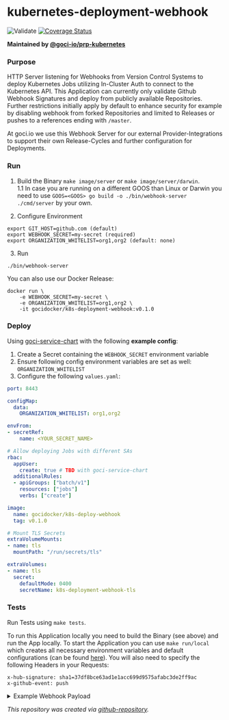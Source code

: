# kubernetes-deployment-webhook

![Validate](https://github.com/goci-io/kubernetes-deployment-webhook/workflows/Validate/badge.svg?branch=master)
[![Coverage Status](https://coveralls.io/repos/github/goci-io/kubernetes-deployment-webhook/badge.svg?branch=master)](https://coveralls.io/github/goci-io/kubernetes-deployment-webhook?branch=master)

**Maintained by [@goci-io/prp-kubernetes](https://github.com/orgs/goci-io/teams/prp-kubernetes)**

### Purpose 

HTTP Server listening for Webhooks from Version Control Systems to deploy Kubernetes Jobs utilizing In-Cluster Auth to connect to the Kubernetes API. 
This Application can currently only validate Github Webhook Signatures and deploy from publicly available Repositories. Further restrictions initially apply by default to enhance security for example by disabling webhook from forked Repositories and limited to Releases or pushes to a references ending with `/master`. 

At goci.io we use this Webhook Server for our external Provider-Integrations to support their own Release-Cycles and further configuration for Deployments.

### Run

1. Build the Binary
`make image/server` or `make image/server/darwin`.   
1.1 In case you are running on a different GOOS than Linux or Darwin you need to use `GOOS=<GOOS> go build -o ./bin/webhook-server ./cmd/server` by your own.

2. Configure Environment
```
export GIT_HOST=github.com (default)
export WEBHOOK_SECRET=my-secret (required)
export ORGANIZATION_WHITELIST=org1,org2 (default: none)
```
3. Run
```
./bin/webhook-server
```

You can also use our Docker Release:
```
docker run \
    -e WEBHOOK_SECRET=my-secret \
    -e ORGANIZATION_WHITELIST=org1,org2 \
    -it gocidocker/k8s-deployment-webhook:v0.1.0
```

### Deploy

Using [goci-service-chart](https://github.com/goci-io/goci-service-chart) with the following **example config**: 

1. Create a Secret containing the `WEBHOOK_SECRET` environment variable
2. Ensure following config environment variables are set as well: `ORGANIZATION_WHITELIST`
2. Configure the following `values.yaml`:  
```yaml
port: 8443

configMap:
  data:
    ORGANIZATION_WHITELIST: org1,org2

envFrom:
- secretRef:
    name: <YOUR_SECRET_NAME>

# Allow deploying Jobs with different SAs
rbac:
  appUser:
    create: true # TBD with goci-service-chart
  additionalRules:
  - apiGroups: ["batch/v1"]
    resources: ["jobs"]
    verbs: ["create"]

image:
  name: gocidocker/k8s-deploy-webhook
  tag: v0.1.0

# Mount TLS Secrets
extraVolumeMounts:
- name: tls
  mountPath: "/run/secrets/tls"

extraVolumes:
- name: tls
  secret:
    defaultMode: 0400
    secretName: k8s-deployment-webhook-tls
```

### Tests

Run Tests using `make tests`.

To run this Application locally you need to build the Binary (see above) and run the App locally. To start the Application you can use `make run/local` which creates all necessary environment variables and default configurations (can be found [here](config/)). You will also need to specify the following Headers in your Requests:
```
x-hub-signature: sha1=37df8bce63ad1e1acc699d9575afabc3de2ff9ac
x-github-event: push
```

<details><summary>Example Webhook Payload</summary>

```json
{
  "ref": "refs/heads/master",
  "repository": {
    "name": "goci-repository-setup-example",
    "full_name": "goci-io/goci-repository-setup-example",
    "private": false,
    "owner": {
      "name": "goci-io",
      "email": "support@goci.io",
      "login": "goci-io",
      "url": "https://api.github.com/users/goci-io",
      "type": "Organization"
    },
    "fork": false,
    "url": "https://github.com/goci-io/goci-repository-setup-example",
    "git_url": "git://github.com/goci-io/goci-repository-setup-example.git",
    "ssh_url": "git@github.com:goci-io/goci-repository-setup-example.git",
    "clone_url": "https://github.com/goci-io/goci-repository-setup-example.git",
    "default_branch": "master",
    "master_branch": "master",
    "organization": "goci-io"
  },
  "pusher": {
    "name": "etwillbefine",
    "email": "etwillbefine@users.noreply.github.com"
  },
  "organization": {
    "login": "goci-io",
    "url": "https://api.github.com/orgs/goci-io",
    "repos_url": "https://api.github.com/orgs/goci-io/repos",
    "events_url": "https://api.github.com/orgs/goci-io/events",
    "hooks_url": "https://api.github.com/orgs/goci-io/hooks"
  }
}
```
</details>

_This repository was created via [github-repository](https://github.com/goci-io/github-repository)._
